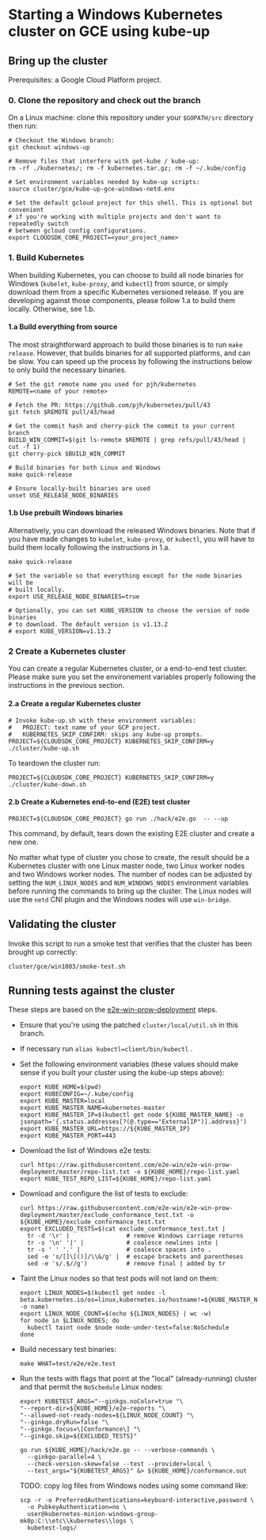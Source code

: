 # Starting a Windows Kubernetes cluster on GCE using kube-up

## Bring up the cluster

Prerequisites: a Google Cloud Platform project.

### 0. Clone the repository and check out the branch
On a Linux machine: clone this repository under your `$GOPATH/src` directory
then run:

```
# Checkout the Windows branch:
git checkout windows-up

# Remove files that interfere with get-kube / kube-up:
rm -rf ./kubernetes/; rm -f kubernetes.tar.gz; rm -f ~/.kube/config

# Set environment variables needed by kube-up scripts:
source cluster/gce/kube-up-gce-windows-netd.env

# Set the default gcloud project for this shell. This is optional but convenient
# if you're working with multiple projects and don't want to repeatedly switch
# between gcloud config configurations.
export CLOUDSDK_CORE_PROJECT=<your_project_name>
```

### 1. Build Kubernetes

When building Kubernetes, you can choose to build all node binaries for Windows
(`kubelet`, `kube-proxy`, and `kubectl`) from source, or simply download them
from a specific Kubernetes versioned release. If you are developing against
those components, please follow 1.a to build them locally. Otherwise, see 1.b.

#### 1.a Build everything from source

The most straightforward approach to build those binaries is to run `make
release`. However, that builds binaries for all supported platforms, and can be
slow. You can speed up the process by following the instructions below to only
build the necessary binaries.
```
# Set the git remote name you used for pjh/kubernetes
REMOTE=<name of your remote>

# Fetch the PR: https://github.com/pjh/kubernetes/pull/43
git fetch $REMOTE pull/43/head

# Get the commit hash and cherry-pick the commit to your current branch
BUILD_WIN_COMMIT=$(git ls-remote $REMOTE | grep refs/pull/43/head | cut -f 1)
git cherry-pick $BUILD_WIN_COMMIT

# Build binaries for both Linux and Windows
make quick-release

# Ensure locally-built binaries are used
unset USE_RELEASE_NODE_BINARIES
```

#### 1.b Use prebuilt Windows binaries

Alternatively, you can download the released Windows binaries. Note that if you
have made changes to `kubelet`, `kube-proxy`, or `kubectl`, you will have to
build them locally following the instructions in 1.a.

```
make quick-release

# Set the variable so that everything except for the node binaries will be
# built locally.
export USE_RELEASE_NODE_BINARIES=true

# Optionally, you can set KUBE_VERSION to choose the version of node binaries
# to download. The default version is v1.13.2
# export KUBE_VERSION=v1.13.2
```

### 2 Create a Kubernetes cluster

You can create a regular Kubernetes cluster, or a end-to-end test cluster.
Please make sure you set the environement variables properly following the
instructions in the previous section.

#### 2.a Create a regular Kubernetes cluster

```
# Invoke kube-up.sh with these environment variables:
#   PROJECT: text name of your GCP project.
#   KUBERNETES_SKIP_CONFIRM: skips any kube-up prompts.
PROJECT=${CLOUDSDK_CORE_PROJECT} KUBERNETES_SKIP_CONFIRM=y ./cluster/kube-up.sh
```

To teardown the cluster run:

```
PROJECT=${CLOUDSDK_CORE_PROJECT} KUBERNETES_SKIP_CONFIRM=y ./cluster/kube-down.sh
```

#### 2.b Create a Kubernetes end-to-end (E2E) test cluster

```
PROJECT=${CLOUDSDK_CORE_PROJECT} go run ./hack/e2e.go  -- --up
```
This command, by default, tears down the existing E2E cluster and create a new
one.

No matter what type of cluster you chose to create, the result should be a
Kubernetes cluster with one Linux master node, two Linux worker nodes and two
Windows worker nodes. The number of nodes can be adjusted by setting the
`NUM_LINUX_NODES` and `NUM_WINDOWS_NODES` environment variables before running
the commands to bring up the cluster. The Linux nodes will use the `netd` CNI
plugin and the Windows nodes will use `win-bridge`.


## Validating the cluster

Invoke this script to run a smoke test that verifies that the cluster has been
brought up correctly:

```
cluster/gce/win1803/smoke-test.sh
```

## Running tests against the cluster

These steps are based on the
[e2e-win-prow-deployment](https://github.com/e2e-win/e2e-win-prow-deployment)
steps.

*   Ensure that you're using the patched `cluster/local/util.sh` in this branch.

*   If necessary run `alias kubectl=client/bin/kubectl` .

*   Set the following environment variables (these values should make sense if
    you built your cluster using the kube-up steps above):

    ```
    export KUBE_HOME=$(pwd)
    export KUBECONFIG=~/.kube/config
    export KUBE_MASTER=local
    export KUBE_MASTER_NAME=kubernetes-master
    export KUBE_MASTER_IP=$(kubectl get node ${KUBE_MASTER_NAME} -o jsonpath='{.status.addresses[?(@.type=="ExternalIP")].address}')
    export KUBE_MASTER_URL=https://${KUBE_MASTER_IP}
    export KUBE_MASTER_PORT=443
    ```

*   Download the list of Windows e2e tests:

    ```
    curl https://raw.githubusercontent.com/e2e-win/e2e-win-prow-deployment/master/repo-list.txt -o ${KUBE_HOME}/repo-list.yaml
    export KUBE_TEST_REPO_LIST=${KUBE_HOME}/repo-list.yaml
    ```

*   Download and configure the list of tests to exclude:

    ```
    curl https://raw.githubusercontent.com/e2e-win/e2e-win-prow-deployment/master/exclude_conformance_test.txt -o ${KUBE_HOME}/exclude_conformance_test.txt
    export EXCLUDED_TESTS=$(cat exclude_conformance_test.txt |
      tr -d '\r' |                # remove Windows carriage returns
      tr -s '\n' '|' |            # coalesce newlines into |
      tr -s ' ' '.' |             # coalesce spaces into .
      sed -e 's/[]\[()]/\\&/g' |  # escape brackets and parentheses
      sed -e 's/.$//g')           # remove final | added by tr
    ```

*   Taint the Linux nodes so that test pods will not land on them:

    ```
    export LINUX_NODES=$(kubectl get nodes -l beta.kubernetes.io/os=linux,kubernetes.io/hostname!=${KUBE_MASTER_NAME} -o name)
    export LINUX_NODE_COUNT=$(echo ${LINUX_NODES} | wc -w)
    for node in $LINUX_NODES; do
      kubectl taint node $node node-under-test=false:NoSchedule
    done
    ```

*   Build necessary test binaries:

    ```
    make WHAT=test/e2e/e2e.test
    ```

*   Run the tests with flags that point at the "local" (already-running) cluster
    and that permit the `NoSchedule` Linux nodes:

    ```
    export KUBETEST_ARGS="--ginkgo.noColor=true "\
    "--report-dir=${KUBE_HOME}/e2e-reports "\
    "--allowed-not-ready-nodes=${LINUX_NODE_COUNT} "\
    "--ginkgo.dryRun=false "\
    "--ginkgo.focus=\[Conformance\] "\
    "--ginkgo.skip=${EXCLUDED_TESTS}"

    go run ${KUBE_HOME}/hack/e2e.go -- --verbose-commands \
      --ginkgo-parallel=4 \
      --check-version-skew=false --test --provider=local \
      --test_args="${KUBETEST_ARGS}" &> ${KUBE_HOME}/conformance.out
    ```

    TODO: copy log files from Windows nodes using some command like:

    ```
    scp -r -o PreferredAuthentications=keyboard-interactive,password \
      -o PubkeyAuthentication=no \
      user@kubernetes-minion-windows-group-mk0p:C:\\etc\\kubernetes\\logs \
      kubetest-logs/
    ```
